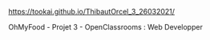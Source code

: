 https://tookai.github.io/ThibautOrcel_3_26032021/


OhMyFood - Projet 3 - OpenClassrooms : Web Developper

